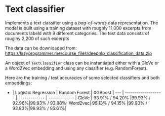 # Text classifier

Implements a text classifier using a *bag-of-words* data representation. The model is built using a training dataset with roughly 11,000 excerpts from documents labeld with 8 different categories. The test data consists of rouglhy 2,200 of such excerpts

The data can be downloaded from:
https://lazyprogrammer.me/course_files/deepnlp_classification_data.zip

An object of `TextClassifier` class can be instantiated either with a GloVe or a Word2Vec embedding and using any classifier (e.g. RandomForest).

Here are the training / test accuracies of some selected classifiers and both embeddings:

   -    | Logistic Regression | Random Forest | XGBoost       |
---     | ------------------- | ------------- | ------------- |
GloVe   |  93.91% / 94.20%    |99.93% / 92.96%|99.93% / 93.88%|
Word2vec|  95.13% / 94.15%    |99.93% / 93.83%|99.93% / 95.61%|
